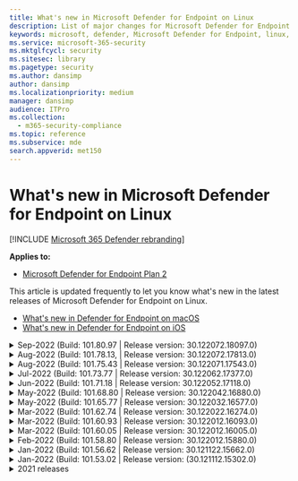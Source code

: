 ```yaml
---
title: What's new in Microsoft Defender for Endpoint on Linux
description: List of major changes for Microsoft Defender for Endpoint on Linux.
keywords: microsoft, defender, Microsoft Defender for Endpoint, linux, whatsnew, release
ms.service: microsoft-365-security
ms.mktglfcycl: security
ms.sitesec: library
ms.pagetype: security
ms.author: dansimp
author: dansimp
ms.localizationpriority: medium
manager: dansimp
audience: ITPro
ms.collection: 
  - m365-security-compliance
ms.topic: reference
ms.subservice: mde
search.appverid: met150
---
```


# What's new in Microsoft Defender for Endpoint on Linux

[!INCLUDE [Microsoft 365 Defender rebranding](../../includes/microsoft-defender.md)]

**Applies to:**
- [Microsoft Defender for Endpoint Plan 2](https://go.microsoft.com/fwlink/p/?linkid=2154037)


This article is updated frequently to let you know what's new in the latest releases of Microsoft Defender for Endpoint on Linux. 

- [What's new in Defender for Endpoint on macOS](mac-whatsnew.md)
- [What's new in Defender for Endpoint on iOS](ios-whatsnew.md)

<details>
  <summary>Sep-2022 (Build: 101.80.97 | Release version: 30.122072.18097.0)</summary>

&ensp;Released: **September 14, 2022**<br/>
&ensp;Published: **September 14, 2022**<br/>
&ensp;Build: **101.80.97**<br/>
&ensp;Release version: **30.122072.18097.0**<br/>
&ensp;Engine version: **1.1.19300.3**<br/>
&ensp;Signature version: **1.369.395.0**<br/>

**What's new**

- Fixes a kernel hang observed on select customer workloads running mdatp version 101.75.43. After RCA this was attributed to a race condition while releasing the ownership of a sensor file descriptor. The race condition was exposed due to a recent product change in the shutdown path. Customers on newer Kernel versions (5.1+) are not impacted by this issue.
</br>

<br/><br/>
</details>

<details>
   <summary>Aug-2022 (Build: 101.78.13, | Release version: 30.122072.17813.0)</summary>

 &ensp;Released: **August 24, 2022**<br/>
 &ensp;Published: **August 24, 2022**<br/>
 &ensp;Build: **101.78.13**<br/>
 &ensp;Release version: **30.122072.17813.0**<br/>
 &ensp;Engine version: **1.1.19300.3**<br/>
 &ensp;Signature version: **1.369.395.0**<br/>

 **What's new**

 - Rolled back due to reliability issues

 </br>

 <br/><br/>
 </details>

<details>
  <summary>Aug-2022 (Build: 101.75.43 | Release version: 30.122071.17543.0)</summary>

&ensp;Released: **August 2, 2022**<br/>
&ensp;Published: **August 2, 2022**<br/>
&ensp;Build: **101.75.43**<br/>
&ensp;Release version: **30.122071.17543.0**<br/>
&ensp;Engine version: **1.1.19300.3**<br/>
&ensp;Signature version: **1.369.395.0**<br/>

**What's new**

- Added support for Red Hat Enterprise Linux version 9.0
- Added a new field in the output of `mdatp health` that can be used to query the enforcement level of the network protection feature. The new field is called `network_protection_enforcement_level` and can take one of the following values: `audit`, `block`, or `disabled`.
- Addressed a product bug where multiple detections of the same content could lead to duplicate entries in the threat history
- Addressed an issue where one of the processes spawned by the product (`mdatp_audisp_plugin`) was sometimes not properly terminated when the service was stopped
- Other bug fixes
</br>

<br/><br/>
</details>

<details>
  <summary>Jul-2022 (Build: 101.73.77 | Release version: 30.122062.17377.0)</summary>

&ensp;Released: **July 21, 2022**<br/>
&ensp;Published: **July 21, 2022**<br/>
&ensp;Build: **101.73.77**<br/>
&ensp;Release version: **30.122062.17377.0**<br/>
&ensp;Engine version: **1.1.19200.3**<br/>
&ensp;Signature version: **1.367.1011.0**<br/>


**What's new**

- Added an option to [configure file hash computation](linux-preferences.md#configure-file-hash-computation-feature)
- From this build onwards, the product will have the new anti-malware engine by default
- Performance improvements for file copy operations
- Bug fixes
</br>

<br/><br/>
</details>

<details>
  <summary>Jun-2022 (Build: 101.71.18 | Release version: 30.122052.17118.0)</summary>

&ensp;Released: **June 24, 2022**<br/>
&ensp;Published: **June 24, 2022**<br/>
&ensp;Build: **101.71.18**<br/>
&ensp;Release version: **30.122052.17118.0**<br/>


**What's new**

- Fix to support definitions storage in non-standard locations (outside of /var) for v2 definition updates
- Fixed an issue in the product sensor used on RHEL 6 that could lead to an OS hang
- `mdatp connectivity test` was extended with an extra URL that the product requires to function correctly. The new URL is [https://go.microsoft.com/fwlink/?linkid=2144709](https://go.microsoft.com/fwlink/?linkid=2144709).
- Up until now, the product log level wasn't persisted between product restarts. Starting from this version, there's a new command-line tool switch that persists the log level. The new command is `mdatp log level persist --level <level>`.
- Removed the dependency on `python` from the product installation package
- Performance improvements for file copy operations and processing of network events originating from `auditd`
- Bug fixes
</br>

<br/><br/>
</details>


<details>
  <summary>May-2022 (Build: 101.68.80 | Release version: 30.122042.16880.0)</summary>

&ensp;Released: **May 23, 2022**<br/>
&ensp;Published: **May 23, 2022**<br/>
&ensp;Build: **101.68.80**<br/>
&ensp;Release version: **30.122042.16880.0**<br/>

**What's new** 

- Added support for kernel version `2.6.32-754.47.1.el6.x86_64` when running on RHEL 6
- On RHEL 6, product can now be installed on devices running Unbreakable Enterprise Kernel (UEK)
- Fixed an issue where the process name was sometimes incorrectly displayed as `unknown` when running `mdatp diagnostic real-time-protection-statistics`
- Fixed a bug where the product sometimes was incorrectly detecting files inside the quarantine folder
- Fixed an issue where the `mdatp` command-line tool was not working when `/opt` was mounted as a soft-link
- Performance improvements & bug fixes
</br>

<br/><br/>
</details>

<details>
<summary>May-2022 (Build: 101.65.77 | Release version: 30.122032.16577.0)</summary>

&ensp;Released: **May 2, 2022**<br/>
&ensp;Published: **May 2, 2022**<br/>
&ensp;Build: **101.65.77**<br/>
&ensp;Release version: **30.122032.16577.0**<br/>


**What's new**

- Improved the `conflicting_applications` field in `mdatp health` to show only the most recent 10 processes and also to include the process names. This makes it easier to identify which processes are potentially conflicting with Microsoft Defender for Endpoint for Linux.
- Bug fixes


<br/><br/>
</details><details>
<summary>Mar-2022 (Build: 101.62.74 | Release version: 30.122022.16274.0)</summary>

&ensp;Released: **Mar 24, 2022**<br/>
&ensp;Published: **Mar 24, 2022**<br/>
&ensp;Build: **101.62.74**<br/>
&ensp;Release version: **30.122022.16274.0**<br/>


**What's new**

- Addressed an issue where the product would incorrectly block access to files greater than 2GB in size when running on older kernel versions
- Bug fixes


<br/><br/>
</details><details>
<summary>Mar-2022 (Build: 101.60.93 | Release version: 30.122012.16093.0)</summary>

&ensp;Released: **Mar 9, 2022**<br/>
&ensp;Published: **Mar 9, 2022**<br/>
&ensp;Build: **101.60.93**<br/>
&ensp;Release version: **30.122012.16093.0**<br/>

**What's new**

- This version contains a security update for [CVE-2022-23278](https://msrc-blog.microsoft.com/2022/03/08/guidance-for-cve-2022-23278-spoofing-in-microsoft-defender-for-endpoint/)


<br/><br/>
</details><details>
<summary>Mar-2022 (Build: 101.60.05 | Release version: 30.122012.16005.0)</summary>

&ensp;Released: **Mar 3, 2022**<br/>
&ensp;Published: **Mar 3, 2022**<br/>
&ensp;Build: **101.60.05**<br/>
&ensp;Release version: **30.122012.16005.0**<br/>

**What's new**

- Added support for kernel version 2.6.32-754.43.1.el6.x86_64 for RHEL 6.10
- Bug fixes


<br/><br/>
</details><details>
<summary>Feb-2022 (Build: 101.58.80 | Release version: 30.122012.15880.0)</summary>

&ensp;Released: **Feb 20, 2022**<br/>
&ensp;Published: **Feb 20, 2022**<br/>
&ensp;Build: **101.58.80**<br/>
&ensp;Release version: **30.122012.15880.0**<br/>

**What's new**

- The command-line tool now supports restoring quarantined files to a location other than the one where the file was originally detected. This can be done through `mdatp threat quarantine restore --id [threat-id] --path [destination-folder]`.
- Starting with this version, network protection for Linux can be evaluated on demand
- Bug fixes



<br/><br/>
</details><details>
<summary>Jan-2022 (Build: 101.56.62 | Release version: 30.121122.15662.0)</summary>

&ensp;Released: **Jan 26, 2022**<br/>
&ensp;Published: **Jan 26, 2022**<br/>
&ensp;Build: **101.56.62**<br/>
&ensp;Release version: **30.121122.15662.0**<br/>

**What's new**

- Fixed a product crash introduced in 101.53.02 and that has impacted multiple customers


<br/><br/>
</details><details>
<summary>Jan-2022 (Build: 101.53.02 | Release version: (30.121112.15302.0)</summary>

&ensp;Released: **Jan 8, 2022**<br/>
&ensp;Published: **Jan 8, 2022**<br/>
&ensp;Build: **101.53.02**<br/>
&ensp;Release version: **30.121112.15302.0**<br/>

**What's new**

- Performance improvements & bug fixes



</details>

<details><summary> 2021 releases</summary><blockquote>
  <details><summary>(Build: 101.52.57 | Release version: 30.121092.15257.0)</summary>
   
  <p><b> 
  Build: 101.52.57 <br>
  Release version: 30.121092.15257.0</b></p>
   
  <p><b> What's new </b></p>

   - Added a capability to detect vulnerable log4j jars in use by Java applications. The machine is periodically inspected for running Java processes with loaded log4j jars. The information is reported to the Microsoft Defender for Endpoint backend and is exposed in the Vulnerability Management area of the portal.
   
   </details>

  <details><summary>(Build: 101.47.76  | Release version: 30.121092.14776.0)</summary>
   
  <p><b> 
  Build: 101.47.76 <br>
  Release version: 30.121092.14776.0</b></p>
   
  <p><b>What's new</b></p>

   - Added a new switch to the command-line tool to control whether archives are scanned during on-demand scans. This can be configured through mdatp config scan-archives --value [enabled/disabled]. By default, this is set to enabled.

   - Bug fixes

   </details>

   <details><summary>(Build: 101.45.13 | Release version: 30.121082.14513.0)</summary>
   
  <p> 
  Build: <b>101.45.13 </b>  <br>
  Release version:<b> 30.121082.14513.0 </b></p>
   
  <p><b>What's new</b></p>

  - Starting with this version, we are bringing Microsoft Defender for Endpoint support to the following distros:

    - RHEL6.7-6.10 and CentOS6.7-6.10 versions.
    - Amazon Linux 2
    - Fedora 33 or higher

  - Bug fixes

   </details>


   <details><summary>(Build: 101.45.00 | Release version: 30.121072.14500.0)</summary>
   
   <p> 
   Build:<b> 101.45.00</b> <br>
   Release version: <b>30.121072.14500.0</b></p>
   
   <p><b>What's new</b></p>
      

  - Added new switches to the command-line tool:
    - Control degree of parallelism for on-demand scans. This can be configured through `mdatp config maximum-on-demand-scan-threads --value [number-between-1-and-64]`. By default, a degree of parallelism of `2` is used.
    - Control whether scans after security intelligence updates are enabled or disabled. This can be configured through `mdatp config scan-after-definition-update --value [enabled/disabled]`. By default, this is set to `enabled`.
  - Changing the product log level now requires elevation
  - Bug fixes

   </details>

   <details><summary>(Build: 101.39.98 | Release version: 30.121062.13998.0)</summary>
   
   <p> 
   Build: <b>101.39.98 </b><br>
   Release version: <b>30.121062.13998.0</b></p>
   
   <p><b>What's new</b></p>

  - Performance improvements & bug fixes
  
   </details>

   <details><summary>(Build: 101.34.27 | Release version: 30.121052.13427.0)</summary>
   
   <p> 
   Build:<b> 101.34.27</b> <br>
   Release version: <b>30.121052.13427.0</b></p>
   
   <p><b>What's new</b></p>

   - Performance improvements & bug fixes
  
   </details>

   <details><summary>(Build: 101.29.64 | Release version: 30.121042.12964.0)</summary>
   
   <p> 
   Build:<b> 101.29.64 </b><br>
   Release version:<b> 30.121042.12964.0</b></p>
   
   <p><b>What's new</b></p>

   - Starting with this version, threats detected during on-demand antivirus scans triggered through the command-line client are automatically remediated. Threats detected during scans triggered through the user interface still require manual action.
   - `mdatp diagnostic real-time-protection-statistics` now supports two additional switches:
     - `--sort`: sorts the output descending by total number of files scanned
     - `--top N`: displays the top N results (only works if `--sort` is also specified)
   - Performance improvements & bug fixes
  
   </details>

   <details><summary>(Build: 101.25.72 | Release version: 30.121022.12563.0)</summary>
   
   <p> 
   Build:<b> 101.25.72</b> <br>
   Release version: <b>30.121022.12563.0</b></p>
   
   <p><b>What's new</b></p>

   - Microsoft Defender for Endpoint on Linux is now available in preview for US Government customers. For more information, see [Microsoft Defender for Endpoint for US Government customers](gov.md).
   - Fixed an issue where usage of Microsoft Defender for Endpoint on Linux on systems with FUSE filesystems was leading to OS hang
   - Performance improvements & other bug fixes
  
   </details>

   
   <details><summary>(Build: 101.25.63 | Release version: 30.121022.12563.0)</summary>
   
   <p> 
   Build:<b> 101.25.63</b> <br>
   Release version: <b>30.121022.12563.0</b></p>
   
   <p><b>What's new</b></p>

   - Performance improvements & bug fixes
  
   </details>

   <details><summary>(Build: 101.23.64 | Release version: 30.121021.12364.0)</summary>
   
   <p>
   Build:<b> 101.23.64 </b><br>
   Release version: 30.121021.12364.0</b></p>
   
   <p><b>What's new</b></p>

   - Performance improvement for the situation where an entire mount point is added to the antivirus exclusion list. Prior to this version, file activity originating from the mount point was still processed by the product. Starting with this version, file activity for excluded mount points is suppressed, leading to better product performance
   - Added a new option to the command-line tool to view information about the last on-demand scan. To view information about the last on-demand scan, run `mdatp health --details antivirus`
   - Other performance improvements & bug fixes
  
   </details>

   <details><summary>(Build: 101.18.53)</summary>
   
	<p> 
	Build:<b> 101.18.53 </b><br>
		
	<p>What's new</b></p>

   - EDR for Linux is now [generally available](https://techcommunity.microsoft.com/t5/microsoft-defender-for-endpoint/edr-for-linux-is-now-is-generally-available/ba-p/2048539)
   - Added a new command-line switch (`--ignore-exclusions`) to ignore AV exclusions during custom scans (`mdatp scan custom`)
   - Extended `mdatp diagnostic create` with a new parameter (`--path [directory]`) that allows the diagnostic logs to be saved to a different directory
	- Performance improvements & bug fixes
	
   </details>





</blockquote></details>

